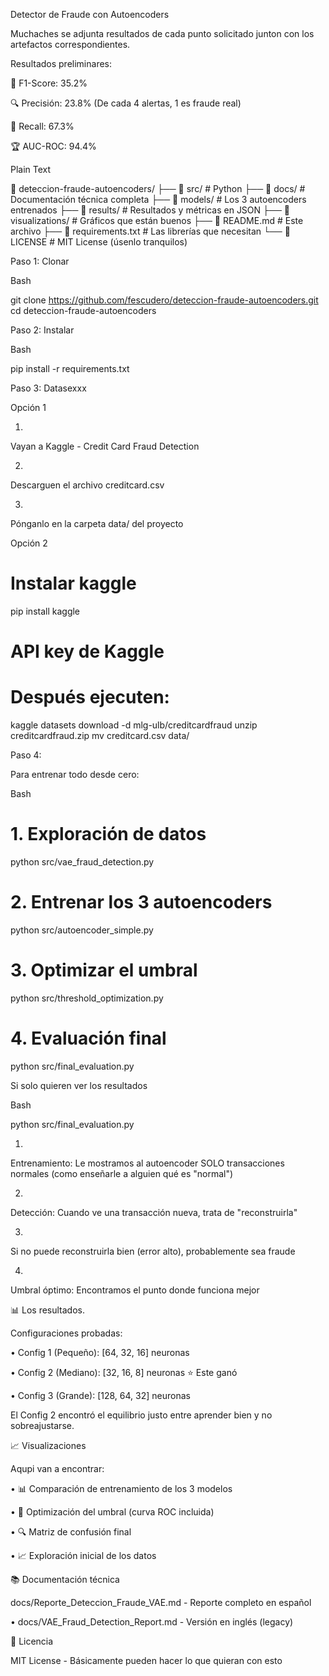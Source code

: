 Detector de Fraude con Autoencoders

Muchaches se adjunta resultados de cada punto solicitado junton con los artefactos correspondientes.

Resultados preliminares:

🎯 F1-Score: 35.2% 

🔍 Precisión: 23.8% (De cada 4 alertas, 1 es fraude real)

🎣 Recall: 67.3% 

🏆 AUC-ROC: 94.4% 

Plain Text

📁 deteccion-fraude-autoencoders/
├── 📂 src/                    # Python
├── 📂 docs/                   # Documentación técnica completa
├── 📂 models/                 # Los 3 autoencoders entrenados
├── 📂 results/                # Resultados y métricas en JSON
├── 📂 visualizations/         # Gráficos que están buenos
├── 📄 README.md              # Este archivo 
├── 📄 requirements.txt       # Las librerías que necesitan
└── 📄 LICENSE               # MIT License (úsenlo tranquilos)



Paso 1: Clonar

Bash

git clone https://github.com/fescudero/deteccion-fraude-autoencoders.git
cd deteccion-fraude-autoencoders


Paso 2: Instalar

Bash


pip install -r requirements.txt


Paso 3: Datasexxx


Opción 1 

1.
Vayan a Kaggle - Credit Card Fraud Detection

2.
Descarguen el archivo creditcard.csv

3.
Pónganlo en la carpeta data/ del proyecto

Opción 2 


# Instalar kaggle 
pip install kaggle

# API key de Kaggle 
# Después ejecuten:
kaggle datasets download -d mlg-ulb/creditcardfraud
unzip creditcardfraud.zip
mv creditcard.csv data/


Paso 4: 

Para entrenar todo desde cero:

Bash

# 1. Exploración de datos
python src/vae_fraud_detection.py

# 2. Entrenar los 3 autoencoders
python src/autoencoder_simple.py

# 3. Optimizar el umbral
python src/threshold_optimization.py

# 4. Evaluación final
python src/final_evaluation.py

Si solo quieren ver los resultados

Bash

python src/final_evaluation.py

1.
Entrenamiento: Le mostramos al autoencoder SOLO transacciones normales (como enseñarle a alguien qué es "normal")

2.
Detección: Cuando ve una transacción nueva, trata de "reconstruirla"

3.
Si no puede reconstruirla bien (error alto), probablemente sea fraude

4.
Umbral óptimo: Encontramos el punto donde funciona mejor

📊 Los resultados.

Configuraciones probadas:

•
Config 1 (Pequeño): [64, 32, 16] neuronas

•
Config 2 (Mediano): [32, 16, 8] neuronas ⭐ Este ganó

•
Config 3 (Grande): [128, 64, 32] neuronas

El Config 2 encontró el equilibrio justo entre aprender bien y no sobreajustarse.

📈 Visualizaciones

Aqupi van a encontrar:

•
📊 Comparación de entrenamiento de los 3 modelos

•
🎯 Optimización del umbral (curva ROC incluida)

•
🔍 Matriz de confusión final

•
📈 Exploración inicial de los datos

📚 Documentación técnica


docs/Reporte_Deteccion_Fraude_VAE.md - Reporte completo en español

•
docs/VAE_Fraud_Detection_Report.md - Versión en inglés (legacy)

📝 Licencia

MIT License - Básicamente pueden hacer lo que quieran con esto
